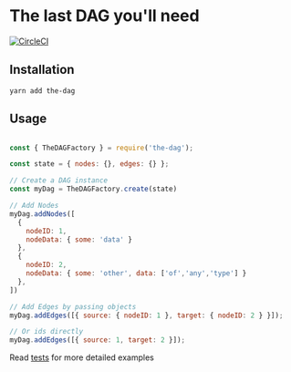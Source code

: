 # The last DAG you'll need

[![CircleCI](https://circleci.com/gh/RakanNimer/the-dag.svg?style=shield&circle-token=0341fbc880e92e058fca0301fd532660039338c6)](https://circleci.com/gh/RakanNimer/the-dag)

## Installation

```
yarn add the-dag
```

## Usage

```javascript

const { TheDAGFactory } = require('the-dag');

const state = { nodes: {}, edges: {} };

// Create a DAG instance
const myDag = TheDAGFactory.create(state)

// Add Nodes
myDag.addNodes([
  {
    nodeID: 1,
    nodeData: { some: 'data' } 
  },
  {
    nodeID: 2,
    nodeData: { some: 'other', data: ['of','any','type'] }
  },
])

// Add Edges by passing objects
myDag.addEdges([{ source: { nodeID: 1 }, target: { nodeID: 2 } }]);

// Or ids directly
myDag.addEdges([{ source: 1, target: 2 }]);

```


Read [tests](/src/__tests__/) for more detailed examples
